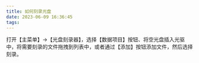 ```yaml
---
title: 如何刻录光盘
date: 2023-06-09 16:36:45
tags:
---
```

打开【主菜单】→【光盘刻录器】，选择【数据项目】按钮、将空光盘插入光驱中，将需要刻录的文件拖拽到列表中，或者通过【添加】按钮添加文件，然后选择刻录。